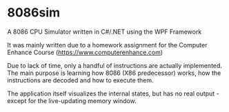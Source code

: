 # 8086sim
A 8086 CPU Simulator written in C#/.NET using the WPF Framework

It was mainly written due to a homework assignment for the Computer Enhance Course (https://www.computerenhance.com)

Due to lack of time, only a handful of instructions are actually implemented.
The main purpose is learning how 8086 (X86 predecessor) works, how the instructions are decoded and how to execute them.

The application itself visualizes the internal states, but has no real output - except for the live-updating memory window.
